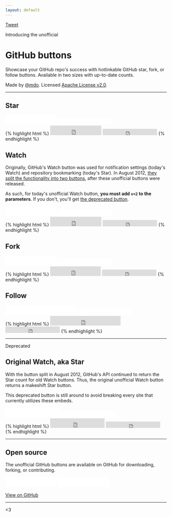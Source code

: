 ```yaml
---
layout: default
---
```


<div class="tweet-button">
  <a href="https://twitter.com/share" class="twitter-share-button" data-count="none" data-via="mdo">Tweet</a><script type="text/javascript" src="//platform.twitter.com/widgets.js"></script>
</div>

Introducing the unofficial

# GitHub buttons

Showcase your GitHub repo's success with hotlinkable GitHub star, fork, or follow buttons. Available in two sizes with up-to-date counts.

Made by [@mdo](http://twitter.com/mdo). Licensed [Apache License v2.0](http://www.apache.org/licenses/LICENSE-2.0").

---

## Star

<div class="example">
  <iframe src="github-btn.html?user=twbs&repo=bootstrap&type=star&count=true&size=large" frameborder="0" scrolling="0" width="160px" height="30px"></iframe>
  <iframe src="github-btn.html?user=twbs&repo=bootstrap&type=star&count=true" frameborder="0" scrolling="0" width="170px" height="20px"></iframe>
</div>
{% highlight html %}
<iframe src="https://ghbtns.com/github-btn.html?user=twbs&repo=bootstrap&type=star&count=true&size=large" frameborder="0" scrolling="0" width="160px" height="30px"></iframe>

<iframe src="https://ghbtns.com/github-btn.html?user=twbs&repo=bootstrap&type=star&count=true" frameborder="0" scrolling="0" width="170px" height="20px"></iframe>
{% endhighlight %}

## Watch

Originally, GitHub's Watch button was used for notification settings (today's Watch) and repository bookmarking (today's Star). In August 2012, [they split the functionality into two buttons](https://github.com/blog/1204-notifications-stars), after these unofficial buttons were released.

As such, for today's unofficial Watch button, **you must add `v=2` to the parameters**. If you don't, you'll get [the deprecated button](#deprecated).

<div class="example">
  <iframe src="github-btn.html?user=twbs&repo=bootstrap&type=watch&count=true&size=large&v=2" frameborder="0" scrolling="0" width="160px" height="30px"></iframe>
  <iframe src="github-btn.html?user=twbs&repo=bootstrap&type=watch&count=true&v=2" frameborder="0" scrolling="0" width="170px" height="20px"></iframe>
</div>
{% highlight html %}
<iframe src="https://ghbtns.com/github-btn.html?user=twbs&repo=bootstrap&type=watch&count=true&size=large&v=2" frameborder="0" scrolling="0" width="160px" height="30px"></iframe>

<iframe src="https://ghbtns.com/github-btn.html?user=twbs&repo=bootstrap&type=watch&count=true&v=2" frameborder="0" scrolling="0" width="170px" height="20px"></iframe>
{% endhighlight %}

## Fork

<div class="example">
  <iframe src="github-btn.html?user=twbs&repo=bootstrap&type=fork&count=true&size=large" frameborder="0" scrolling="0" width="158px" height="30px"></iframe>
  <iframe src="github-btn.html?user=twbs&repo=bootstrap&type=fork&count=true" frameborder="0" scrolling="0" width="170px" height="20px"></iframe>
</div>
{% highlight html %}
<iframe src="https://ghbtns.com/github-btn.html?user=twbs&repo=bootstrap&type=fork&count=true&size=large" frameborder="0" scrolling="0" width="158px" height="30px"></iframe>

<iframe src="https://ghbtns.com/github-btn.html?user=twbs&repo=bootstrap&type=fork&count=true" frameborder="0" scrolling="0" width="170px" height="20px"></iframe>
{% endhighlight %}

## Follow

<div class="example">
  <iframe src="github-btn.html?user=mdo&type=follow&count=true&size=large" frameborder="0" scrolling="0" width="220px" height="30px"></iframe>
  <iframe src="github-btn.html?user=mdo&type=follow&count=true" frameborder="0" scrolling="0" width="170px" height="20px"></iframe>
</div>
{% highlight html %}
<iframe src="https://ghbtns.com/github-btn.html?user=mdo&type=follow&count=true&size=large" frameborder="0" scrolling="0" width="220px" height="30px"></iframe>

<iframe src="https://ghbtns.com/github-btn.html?user=mdo&type=follow&count=true" frameborder="0" scrolling="0" width="170px" height="20px"></iframe>
{% endhighlight %}

---

<span class="deprecated" id="deprecated">Deprecated</span>

## Original Watch, aka Star

With the button split in August 2012, GitHub's API continued to return the Star count for old Watch buttons. Thus, the original unofficial Watch button returns a makeshift Star button.

This deprecated button is still around to avoid breaking every site that currently utilizes these embeds.

<div class="example">
  <iframe src="github-btn.html?user=twbs&repo=bootstrap&type=watch&count=true&size=large" frameborder="0" scrolling="0" width="170px" height="30px"></iframe>
  <iframe src="github-btn.html?user=twbs&repo=bootstrap&type=watch&count=true" frameborder="0" scrolling="0" width="170px" height="20px"></iframe>
</div>
{% highlight html %}
<iframe src="https://ghbtns.com/github-btn.html?user=twbs&repo=bootstrap&type=watch&count=true&size=large" frameborder="0" scrolling="0" width="170px" height="30px"></iframe>

<iframe src="https://ghbtns.com/github-btn.html?user=twbs&repo=bootstrap&type=watch&count=true" frameborder="0" scrolling="0" width="170px" height="20px"></iframe>
{% endhighlight %}

---

## Open source

The unofficial GitHub buttons are available on GitHub for downloading, forking, or contributing.

<p>
  <iframe src="github-btn.html?user=mdo&repo=github-buttons&type=star&count=true&size=large" frameborder="0" scrolling="0" width="160px" height="30px"></iframe>
  <iframe src="github-btn.html?user=mdo&repo=github-buttons&type=fork&count=true&size=large" frameborder="0" scrolling="0" width="160px" height="30px"></iframe>
</p>

<a href="https://github.com/mdo/github-buttons" class="btn">View on GitHub</a>

---

<3
